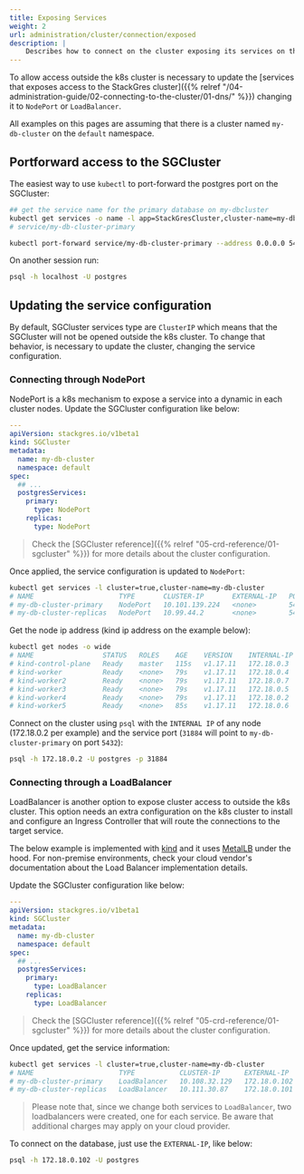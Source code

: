 ```yaml
---
title: Exposing Services
weight: 2
url: administration/cluster/connection/exposed
description: |
    Describes how to connect on the cluster exposing its services on the internet.
---
```


To allow access outside the k8s cluster is necessary to update the [services that exposes access to the StackGres cluster]({{% relref "/04-administration-guide/02-connecting-to-the-cluster/01-dns/" %}}) changing it to `NodePort` or `LoadBalancer`.

All examples on this pages are assuming that there is a cluster named `my-db-cluster` on the `default` namespace.

## Portforward access to the SGCluster

The easiest way to use `kubectl` to port-forward the postgres port on the SGCluster:


```bash
## get the service name for the primary database on my-dbcluster
kubectl get services -o name -l app=StackGresCluster,cluster-name=my-db-cluster,role=master
# service/my-db-cluster-primary

kubectl port-forward service/my-db-cluster-primary --address 0.0.0.0 5432:5432
```

On another session run:

```bash
psql -h localhost -U postgres
```

## Updating the service configuration

By default, SGCluster services type are `ClusterIP` which means that the SGCluster will not be opened outside the k8s cluster. To change that behavior, is necessary to update the cluster, changing the service configuration.

### Connecting through NodePort

NodePort is a k8s mechanism to expose a service into a dynamic in each cluster nodes. Update the SGCluster configuration like below:

```yaml
---
apiVersion: stackgres.io/v1beta1
kind: SGCluster
metadata:
  name: my-db-cluster
  namespace: default
spec:
  ## ...
  postgresServices:
    primary:
      type: NodePort
    replicas:
      type: NodePort
```
> Check the [SGCluster reference]({{% relref "05-crd-reference/01-sgcluster" %}}) for more details about the cluster configuration.

Once applied, the service configuration is updated to `NodePort`:

```bash
kubectl get services -l cluster=true,cluster-name=my-db-cluster
# NAME                     TYPE       CLUSTER-IP       EXTERNAL-IP   PORT(S)                         AGE
# my-db-cluster-primary    NodePort   10.101.139.224   <none>        5432:31884/TCP,5433:31998/TCP   35m
# my-db-cluster-replicas   NodePort   10.99.44.2       <none>        5432:32106/TCP,5433:31851/TCP   35m

```

Get the node ip address (kind ip address on the example below):

```bash
kubectl get nodes -o wide
# NAME                 STATUS   ROLES    AGE    VERSION    INTERNAL-IP   EXTERNAL-IP   OS-IMAGE                                     KERNEL-VERSION     CONTAINER-RUNTIME
# kind-control-plane   Ready    master   115s   v1.17.11   172.18.0.3    <none>        Ubuntu Groovy Gorilla (development branch)   5.8.0-36-generic   containerd://1.4.0
# kind-worker          Ready    <none>   79s    v1.17.11   172.18.0.4    <none>        Ubuntu Groovy Gorilla (development branch)   5.8.0-36-generic   containerd://1.4.0
# kind-worker2         Ready    <none>   79s    v1.17.11   172.18.0.7    <none>        Ubuntu Groovy Gorilla (development branch)   5.8.0-36-generic   containerd://1.4.0
# kind-worker3         Ready    <none>   79s    v1.17.11   172.18.0.5    <none>        Ubuntu Groovy Gorilla (development branch)   5.8.0-36-generic   containerd://1.4.0
# kind-worker4         Ready    <none>   79s    v1.17.11   172.18.0.2    <none>        Ubuntu Groovy Gorilla (development branch)   5.8.0-36-generic   containerd://1.4.0
# kind-worker5         Ready    <none>   85s    v1.17.11   172.18.0.6    <none>        Ubuntu Groovy Gorilla (development branch)   5.8.0-36-generic   containerd://1.4.0
```

Connect on the cluster using `psql` with the `INTERNAL IP` of any node (172.18.0.2 per example) and the service port (`31884` will point to `my-db-cluster-primary` on port `5432`):

```bash
psql -h 172.18.0.2 -U postgres -p 31884
```

### Connecting through a LoadBalancer

LoadBalancer is another option to expose cluster access to outside the k8s cluster. This option needs an extra configuration on the k8s cluster to install and configure an Ingress Controller that will route the connections to the target service. 

The below example is implemented with [kind](https://kind.sigs.k8s.io/) and it uses [MetalLB](https://metallb.universe.tf/) under the hood. For non-premise environments, check your cloud vendor's documentation about the Load Balancer implementation details.

Update the SGCluster configuration like below:

```yaml
---
apiVersion: stackgres.io/v1beta1
kind: SGCluster
metadata:
  name: my-db-cluster
  namespace: default
spec:
  ## ...
  postgresServices:
    primary:
      type: LoadBalancer
    replicas:
      type: LoadBalancer
```
> Check the [SGCluster reference]({{% relref "05-crd-reference/01-sgcluster" %}}) for more details about the cluster configuration.

Once updated, get the service information:

```bash
kubectl get services -l cluster=true,cluster-name=my-db-cluster
# NAME                     TYPE           CLUSTER-IP      EXTERNAL-IP    PORT(S)                         AGE
# my-db-cluster-primary    LoadBalancer   10.108.32.129   172.18.0.102   5432:30219/TCP,5433:30886/TCP   8m13s
# my-db-cluster-replicas   LoadBalancer   10.111.30.87    172.18.0.101   5432:31146/TCP,5433:32063/TCP   8m13s
```
> Please note that, since we change both services to `LoadBalancer`, two loadbalancers were created, one for each service. 
> Be aware that additional charges may apply on your cloud provider.

To connect on the database, just use the `EXTERNAL-IP`, like below:

```bash
psql -h 172.18.0.102 -U postgres
```